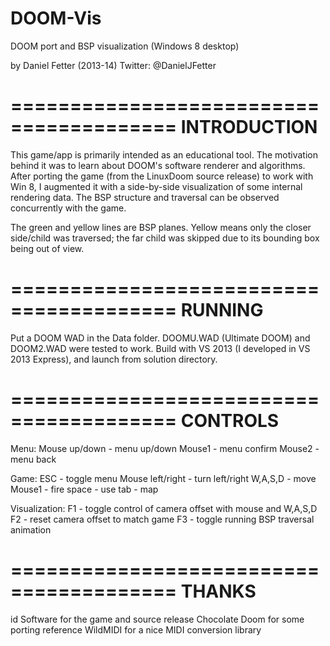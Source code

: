 DOOM-Vis
========================================

DOOM port and BSP visualization
(Windows 8 desktop)

by Daniel Fetter (2013-14)
Twitter: @DanielJFetter

========================================
INTRODUCTION 
========================================

This game/app is primarily intended as an educational tool.  The motivation behind it was to learn about DOOM's software renderer and algorithms.  After porting the game (from the LinuxDoom source release) to work with Win 8, I augmented it with a side-by-side visualization of some internal rendering data.  The BSP structure and traversal can be observed concurrently with the game.

The green and yellow lines are BSP planes.  Yellow means only the closer side/child was traversed; the far child was skipped due to its bounding box being out of view.

========================================
RUNNING
========================================

Put a DOOM WAD in the Data folder.  DOOMU.WAD (Ultimate DOOM) and DOOM2.WAD were tested to work.
Build with VS 2013 (I developed in VS 2013 Express), and launch from solution directory. 

========================================
CONTROLS 
========================================

Menu:
  Mouse up/down - menu up/down
  Mouse1 - menu confirm
  Mouse2 - menu back

Game:
  ESC - toggle menu
  Mouse left/right - turn left/right
  W,A,S,D - move
  Mouse1 - fire
  space - use
  tab - map
  
Visualization:
  F1 - toggle control of camera offset with mouse and W,A,S,D
  F2 - reset camera offset to match game
  F3 - toggle running BSP traversal animation
  
========================================
THANKS 
========================================

id Software for the game and source release
Chocolate Doom for some porting reference
WildMIDI for a nice MIDI conversion library
